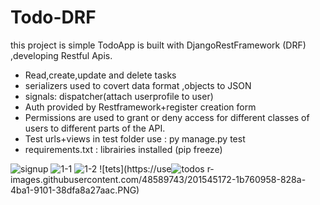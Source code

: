 # Todo-DRF
this project is simple TodoApp is built with DjangoRestFramework (DRF) ,developing Restful Apis.
- Read,create,update and delete tasks
- serializers used to covert data format ,objects to  JSON 
- signals: dispatcher(attach userprofile to user)
- Auth  provided by Restframework+register creation form
- Permissions are used to grant or deny access for different classes of users to different parts of the API. 
- Test urls+views in test folder use : py manage.py test
- requirements.txt : librairies installed (pip freeze)



![signup](https://user-images.githubusercontent.com/48589743/201545089-bc9844e0-fc4a-4ef9-93da-0b28601ba875.PNG)
![1-1](https://user-images.githubusercontent.com/48589743/201545020-b022162e-14ff-4906-a73c-84121ded6bff.PNG)
![1-2](https://user-images.githubusercontent.com/48589743/201545037-5cb98eeb-5641-4575-a68e-1f81de4ad228.PNG)
![tets](https://use![todos](https://user-images.githubusercontent.com/48589743/201545233-93b8f0e4-473a-40e7-b419-513c58db1c5b.PNG)
r-images.githubusercontent.com/48589743/201545172-1b760958-828a-4ba1-9101-38dfa8a27aac.PNG)

